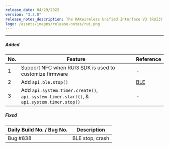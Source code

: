 ```yaml
---
release_date: 04/29/2022
version: "3.3.0"
release_notes_description: The RAKwireless Unified Interface V3 (RUI3) is designed to help IoT developers make their IoT products faster. It is compatible with RAK LPWAN modules and supports the standard AT Commands and the Binary Mode. The Binary mode is an improved version of the AT command with its efficient byte-array-based protocol and implementation of checksum. RUI3 also allows you to create your own custom firmware using RUI3 APIs that are compatible with popular IDEs like Arduino and Visual Studio. With custom firmware, you will not need any external host microcontroller or microprocessor, which can save you cost, circuit board space, and current consumption.
logo: /assets/images/release-notes/rui.png
---
```


<rk-release-notes/>

---

##### Added


| No. | Feature                                                                                  | Reference                                          |
| --- | ---------------------------------------------------------------------------------------- | -------------------------------------------------- |
| 1   | Support NFC when RUI3 SDK is used to customize firmware                                  | -                                                  |
| 2   | Add `api.ble.stop()`                                                                     | [BLE](https://docs.rakwireless.com/RUI3/BLE/#stop) |
| 3   | Add `api.system.timer.create()`, `api.system.timer.start()`, & `api.system.timer.stop()` | -                                                  |

##### Fixed

| Daily Build No. / Bug No. | Description     |
| ------------------------- | --------------- |
| Bug #838                  | BLE stop, crash |
